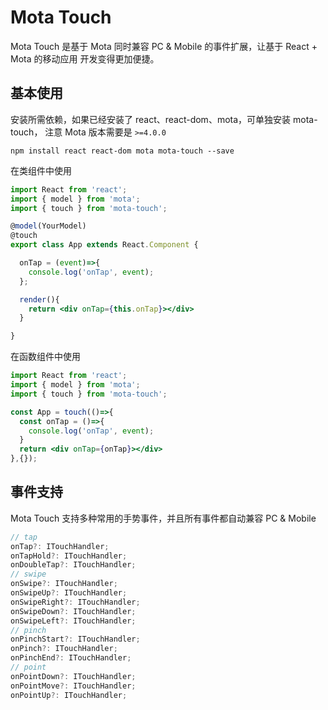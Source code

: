 # Mota Touch

Mota Touch 是基于 Mota 同时兼容 PC & Mobile 的事件扩展，让基于 React + Mota 的移动应用
开发变得更加便捷。

## 基本使用

安装所需依赖，如果已经安装了 react、react-dom、mota，可单独安装 mota-touch，
注意 Mota 版本需要是 `>=4.0.0`

```
npm install react react-dom mota mota-touch --save
```

在类组件中使用

```jsx
import React from 'react';
import { model } from 'mota';
import { touch } from 'mota-touch';

@model(YourModel)
@touch
export class App extends React.Component {

  onTap = (event)=>{
    console.log('onTap', event);
  };

  render(){
    return <div onTap={this.onTap}></div>
  }

}

```

在函数组件中使用

```jsx
import React from 'react';
import { model } from 'mota';
import { touch } from 'mota-touch';

const App = touch(()=>{
  const onTap = ()=>{
    console.log('onTap', event);
  }
  return <div onTap={onTap}></div>
},{});

```

## 事件支持

Mota Touch 支持多种常用的手势事件，并且所有事件都自动兼容 PC & Mobile

```ts
// tap
onTap?: ITouchHandler;
onTapHold?: ITouchHandler;
onDoubleTap?: ITouchHandler;
// swipe
onSwipe?: ITouchHandler;
onSwipeUp?: ITouchHandler;
onSwipeRight?: ITouchHandler;
onSwipeDown?: ITouchHandler;
onSwipeLeft?: ITouchHandler;
// pinch
onPinchStart?: ITouchHandler;
onPinch?: ITouchHandler;
onPinchEnd?: ITouchHandler;
// point
onPointDown?: ITouchHandler;
onPointMove?: ITouchHandler;
onPointUp?: ITouchHandler;
```